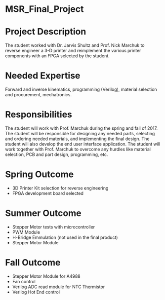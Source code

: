 ﻿# MSR_Final_Project
# Project Description
The student worked with Dr. Jarvis Shultz and Prof. Nick Marchuk to reverse engineer a 3-D printer and reimplement the various printer components with an FPGA selected by the student.
 
# Needed Expertise
Forward and inverse kinematics, programming (Verilog), material selection and procurement, mechatronics.
 
# Responsibilities
The student will work with Prof. Marchuk during the spring and fall of 2017. The student will be responsible for designing any needed parts, selecting and ordering needed materials, and implementing the final design. The student will also develop the end user interface application. The student will work together with Prof. Marchuk to overcome any hurdles like material selection, PCB and part design, programming, etc.
 
# Spring Outcome
* 3D Printer Kit selection for reverse engineering
* FPGA development board selected

# Summer Outcome
* Stepper Motor tests with microcontroller
* PWM Module
* H-Bridge Emmulation (not used in the final product)
* Stepper Motor Module

# Fall Outcome
* Stepper Motor Module for A4988
* Fan control
* Verilog ADC read module for NTC Thermistor
* Verilog Hot End control